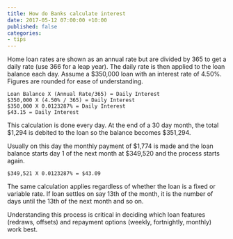 ```yaml
---
title: How do Banks calculate interest
date: 2017-05-12 07:00:00 +10:00
published: false
categories:
- tips
---
```


Home loan rates are shown as an annual rate but are divided by 365 to get a daily rate (use 366 for a leap year). The daily rate is then applied to the loan balance each day. Assume a $350,000 loan with an interest rate of 4.50%. Figures are rounded for ease of understanding.

    Loan Balance X (Annual Rate/365) = Daily Interest
    $350,000 X (4.50% / 365) = Daily Interest
    $350,000 X 0.0123287% = Daily Interest
    $43.15 = Daily Interest

This calculation is done every day. At the end of a 30 day month, the total $1,294 is debited to the loan so the balance becomes $351,294.

Usually on this day the monthly payment of $1,774 is made and the loan balance starts day 1 of the next month at $349,520 and the process starts again.


    $349,521 X 0.0123287% = $43.09

The same calculation applies regardless of whether the loan is a fixed or variable rate. If loan settles on say 13th of the month, it is the number of days until the 13th of the next month and so on.

Understanding this process is critical in deciding which loan features (redraws, offsets) and repayment options (weekly, fortnightly, monthly) work best.
